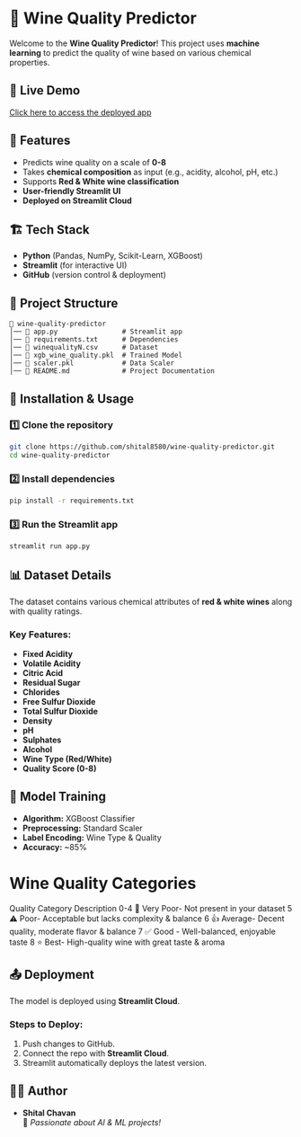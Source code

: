 # 🍷 Wine Quality Predictor

Welcome to the **Wine Quality Predictor**! This project uses **machine learning** to predict the quality of wine based on various chemical properties.

## 🚀 Live Demo
[Click here to access the deployed app](https://wine-quality-predictor.streamlit.app)

## 📌 Features
- Predicts wine quality on a scale of **0-8**
- Takes **chemical composition** as input (e.g., acidity, alcohol, pH, etc.)
- Supports **Red & White wine classification**
- **User-friendly Streamlit UI**
- **Deployed on Streamlit Cloud**

## 🏗 Tech Stack
- **Python** (Pandas, NumPy, Scikit-Learn, XGBoost)
- **Streamlit** (for interactive UI)
- **GitHub** (version control & deployment)

## 📂 Project Structure
```
📁 wine-quality-predictor
│── 📄 app.py                # Streamlit app
│── 📄 requirements.txt      # Dependencies
│── 📄 winequalityN.csv      # Dataset
│── 📄 xgb_wine_quality.pkl  # Trained Model
│── 📄 scaler.pkl            # Data Scaler
│── 📄 README.md             # Project Documentation
```

## 🔧 Installation & Usage
### 1️⃣ Clone the repository
```sh
git clone https://github.com/shital8580/wine-quality-predictor.git
cd wine-quality-predictor
```
### 2️⃣ Install dependencies
```sh
pip install -r requirements.txt
```
### 3️⃣ Run the Streamlit app
```sh
streamlit run app.py
```

## 📊 Dataset Details
The dataset contains various chemical attributes of **red & white wines** along with quality ratings.
### Key Features:
- **Fixed Acidity**
- **Volatile Acidity**
- **Citric Acid**
- **Residual Sugar**
- **Chlorides**
- **Free Sulfur Dioxide**
- **Total Sulfur Dioxide**
- **Density**
- **pH**
- **Sulphates**
- **Alcohol**
- **Wine Type (Red/White)**
- **Quality Score (0-8)**

## 📌 Model Training
- **Algorithm:** XGBoost Classifier
- **Preprocessing:** Standard Scaler
- **Label Encoding:** Wine Type & Quality
- **Accuracy:** ~85%
# Wine Quality Categories
Quality	Category	Description
0-4	🚫 Very Poor- Not present in your dataset
5	⚠️ Poor- Acceptable but lacks complexity & balance
6	👍 Average- Decent quality, moderate flavor & balance
7	✅ Good	- Well-balanced, enjoyable taste
8	⭐ Best-	High-quality wine with great taste & aroma

## 📤 Deployment
The model is deployed using **Streamlit Cloud**.
### Steps to Deploy:
1. Push changes to GitHub.
2. Connect the repo with **Streamlit Cloud**.
3. Streamlit automatically deploys the latest version.

## 👨‍💻 Author
- **Shital Chavan**  
🚀 _Passionate about AI & ML projects!_


